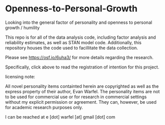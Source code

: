 Openness-to-Personal-Growth
===========================

Looking into the general factor of personality and openness to personal growth / humility


This repo is for all of the data analysis code, including factor analysis and reliability estimates, as well as STAN model code. Additionally, this repository houses the code used to facillitate the data collection.

Please see https://osf.io/6uha3/ for more details regarding the research.

Specifically, click above to read the registration of intention for this project. 

licensing note: 

All novel personality items containted herein are copyrighted as well as the express property of their author, Evan Warfel. The personality items are not to be used for commercial use or for research in commercial settings without my explicit permission or agreement. They can, however, be used for academic research purposes only.

I can be reached at e [dot] warfel [at] gmail [dot] com
